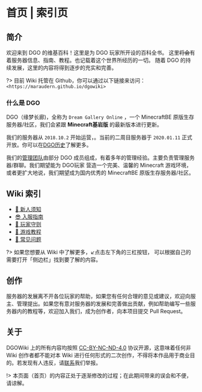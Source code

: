 <!-- docs/index.md -->

# 首页 | 索引页

## 简介

欢迎来到 DGO 的维基百科！这里是为 DGO 玩家所开设的百科全书。
这里~~将会~~有着服务器信息、指南、教程。也记载着这个世界所经历的一切。
随着 DGO 的持续发展，这里的内容将得到逐步的充实和完善。

?> 目前 Wiki 托管在 Github，你可以通过以下链接来访问：
`<https://maraudern.github.io/dgowiki>`

### 什么是 DGO

DGO（缘梦长廊)，全称为 `Dream Gallery Online` ，一个 MinecraftBE 原版生存服务器/社区，我们会紧跟 **Minecraft基岩版** 的最新版本进行更新。

我们的服务器从 `2018.10.2` 开始运营，。当前的二周目服务器于 `2020.01.11` 正式开放。你可以在[DGO历史](basic/information/DGOHistory.md)了解更多。

我们的[管理团队]()由部分 DGO 成员组成，有着多年的管理经验。主要负责管理服务器/群聊。我们期望能为 DGO玩家 营造一个完美、温馨的 Minecraft 游戏环境，或者更扩大地说，我们期望成为国内优秀的 MinecraftBE 原版生存服务器/社区。


## Wiki 索引

- [📢 新人须知](guide/join/notice.md)
- [😎 入服指南](guide/join/guide.md)
- [📜 玩家守则](basic/information/rules.md)
- [📖 游戏教程](basic/tutorial/list.md)
- [🙋 常见问题](_404.md)

?> 如果您想要从 Wiki 中了解更多，↙️点击左下角的三杠按钮，
可以根据自己的需要打开「侧边栏」找到要了解的内容。

## 创作

服务器的发展离不开各位玩家的帮助，如果您有任何合理的意见或建议，欢迎向服主、管理提出。如果您有意对服务器的发展和完善做出贡献，例如帮助编写一些服务器内的教程等，欢迎加入我们，成为创作者，向本项目提交 Pull Request。

## 关于

DGOWiki 上的所有内容均按照 [CC-BY-NC-ND-4.0](https://creativecommons.org/licenses/by-nc-nd/4.0/) 协议开源，这意味着任何非 Wiki 创作者都不能对本 Wiki 进行任何形式的二次创作，不得将本作品用于商业目的。若发现有人违反，请[联系]()我们举报。

!> 本页面（首页）的内容正处于逐渐修改的过程；在此期间带来的误会和不便，请谅解。